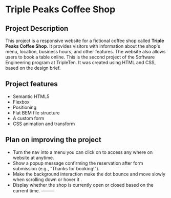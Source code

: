 # Triple Peaks Coffee Shop

## Project Description

This project is a responsive website for a fictional coffee shop called **Triple Peaks Coffee Shop**. It provides visitors with information about the shop's menu, location, business hours, and other features. The website also allows users to book a table online.
This is the second project of the Software Engineering program at TripleTen. It was created using HTML and CSS, based on the design brief.

## Project features

- Semantic HTML5
- Flexbox
- Positioning
- Flat BEM file structure
- A custom form
- CSS animation and transform

## Plan on improving the project

- Turn the nav into a menu you can click on to access any where on website at anytime.
- Show a popup message confirming the reservation after form submission (e.g., “Thanks for booking!”).
- Make the background interaction make the dot bounce and move slowly when scrolling down or hover it .
- Display whether the shop is currently open or closed based on the current time.
  ⸻
